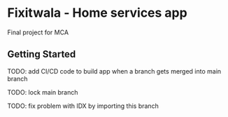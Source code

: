 # Fixitwala - Home services app

Final project for MCA 

## Getting Started

TODO: add CI/CD code to build app when a branch gets merged into main branch

TODO: lock main branch

TODO: fix problem with IDX by importing this branch
